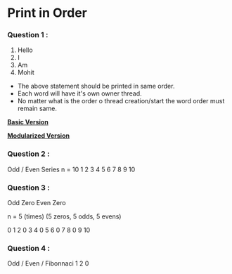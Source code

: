 # Print in Order

### Question 1 :
1. Hello
1. I
1. Am
1. Mohit

- The above statement should be printed in same order.
- Each word will have it's own owner thread.
- No matter what is the order o thread creation/start the word order must remain same.


**[Basic Version](https://github.com/devmohit-live/Concurrency/tree/Order.Basic)**

**[Modularized Version]()**



### Question 2 :

Odd / Even Series
n = 10
1 2 3 4 5 6 7 8 9 10


### Question 3 : 
Odd Zero Even Zero

n = 5 (times) (5 zeros, 5 odds, 5 evens)

0 1 2 0 3 4 0 5 6 0 7 8 0 9 10



### Question 4 : 
Odd / Even / Fibonnaci
1 2 0 
